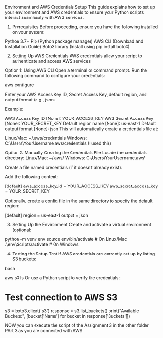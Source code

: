 Environment and AWS Credentials Setup
This guide explains how to set up your environment and AWS credentials to ensure your Python scripts interact seamlessly with AWS services.

1. Prerequisites
Before proceeding, ensure you have the following installed on your system:

Python 3.7+
Pip (Python package manager)
AWS CLI (Download and Installation Guide)
Boto3 library (Install using pip install boto3)


2. Setting Up AWS Credentials
AWS credentials allow your script to authenticate and access AWS services.

Option 1: Using AWS CLI
Open a terminal or command prompt.
Run the following command to configure your credentials:

aws configure

Enter your AWS Access Key ID, Secret Access Key, default region, and output format (e.g., json).

Example:

AWS Access Key ID [None]: YOUR_ACCESS_KEY
AWS Secret Access Key [None]: YOUR_SECRET_KEY
Default region name [None]: us-east-1
Default output format [None]: json
This will automatically create a credentials file at:

Linux/Mac: ~/.aws/credentials
Windows: C:\Users\YourUsername\.aws\credentials  (I used this)


Option 2: Manually Creating the Credentials File
Locate the credentials directory:
Linux/Mac: ~/.aws/
Windows: C:\Users\YourUsername\.aws\

Create a file named credentials (if it doesn’t already exist).

Add the following content:

[default]
aws_access_key_id = YOUR_ACCESS_KEY
aws_secret_access_key = YOUR_SECRET_KEY

Optionally, create a config file in the same directory to specify the default region:

[default]
region = us-east-1
output = json


3. Setting Up the Environment
Create and activate a virtual environment (optional:

python -m venv env
source env/bin/activate  # On Linux/Mac
.\env\Scripts\activate   # On Windows



4. Testing the Setup
Test if AWS credentials are correctly set up by listing S3 buckets:

bash

aws s3 ls
Or use a Python script to verify the credentials:


# Test connection to AWS S3
s3 = boto3.client('s3')
response = s3.list_buckets()
print("Available Buckets:", [bucket['Name'] for bucket in response['Buckets']])


NOW you can execute the script of the Assignment 3 in the other folder PArt 3 as you are connected with AWS
